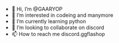 - 👋 Hi, I’m @GAARYOP
- 👀 I’m interested in codeing and manymore
- 🌱 I’m currently learning python
- 💞️ I’m looking to collaborate on discord
- 📫 How to reach me discord.ggflashop

<!---
GAARYOP/GAARYOP is a ✨ special ✨ repository because its `README.md` (this file) appears on your GitHub profile.
You can click the Preview link to take a look at your changes.
--->
